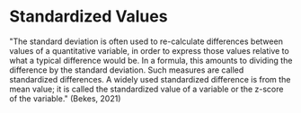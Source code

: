 # Standardized Values

"The standard deviation is often used to re-calculate differences between values of a quantitative variable, in order to express those values relative to what a typical difference would be. In a formula, this amounts to dividing the difference by the standard deviation. Such measures are called standardized differences. A widely used standardized difference is from the mean value; it is called the standardized value of a variable or the z-score of the variable." (Bekes, 2021)
